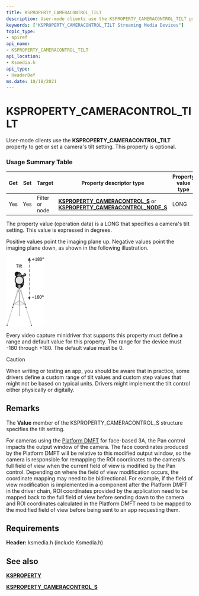 ```yaml
---
title: KSPROPERTY_CAMERACONTROL_TILT
description: User-mode clients use the KSPROPERTY_CAMERACONTROL_TILT property to get or set a camera's tilt setting. This property is optional.
keywords: ["KSPROPERTY_CAMERACONTROL_TILT Streaming Media Devices"]
topic_type:
- apiref
api_name:
- KSPROPERTY_CAMERACONTROL_TILT
api_location:
- Ksmedia.h
api_type:
- HeaderDef
ms.date: 10/18/2021
---
```


# KSPROPERTY_CAMERACONTROL_TILT

User-mode clients use the **KSPROPERTY_CAMERACONTROL_TILT** property to get or set a camera's tilt setting. This property is optional.

### Usage Summary Table

| Get | Set | Target | Property descriptor type | Property value type |
|--|--|--|--|--|
| Yes | Yes | Filter or node | [**KSPROPERTY_CAMERACONTROL_S**](/windows-hardware/drivers/ddi/ksmedia/ns-ksmedia-ksproperty_cameracontrol_s) or [**KSPROPERTY_CAMERACONTROL_NODE_S**](/windows-hardware/drivers/ddi/ksmedia/ns-ksmedia-ksproperty_cameracontrol_node_s) | LONG |

The property value (operation data) is a LONG that specifies a camera's tilt setting. This value is expressed in degrees.

Positive values point the imaging plane up. Negative values point the imaging plane down, as shown in the following illustration.

![illustration showing camera tilt values.](images/cam-tilt-1.png)

Every video capture minidriver that supports this property must define a range and default value for this property. The range for the device must -180 through +180. The default value must be 0.

> [!CAUTION]
> When writing or testing an app, you should be aware that in practice, some drivers define a custom range of tilt values and custom step values that might not be based on typical units. Drivers might implement the tilt control either physically or digitally.

## Remarks

The **Value** member of the KSPROPERTY_CAMERACONTROL_S structure specifies the tilt setting.

For cameras using the [Platform DMFT](https://docs.microsoft.com/en-us/windows-hardware/drivers/stream/uvc-camera-implementation-guide#platform-device-mft) for face-based 3A, the Pan control impacts the output window of the camera. The face coordinates produced by the Platform DMFT will be relative to this modified output window, so the camera is responsible for remapping the ROI coordinates to the camera's full field of view when the current field of view is modified by the Pan control. Depending on where the field of view modification occurs, the coordinate mapping may need to be bidirectional. For example, if the field of view modification is implemented in a component after the Platform DMFT in the driver chain, ROI coordinates provided by the application need to be mapped back to the full field of view before sending down to the camera and ROI coordinates calculated in the Platform DMFT need to be mapped to the modified field of view before being sent to an app requesting them.

## Requirements

**Header:** ksmedia.h (include Ksmedia.h)

## See also

[**KSPROPERTY**](ksproperty-structure.md)

[**KSPROPERTY_CAMERACONTROL_S**](/windows-hardware/drivers/ddi/ksmedia/ns-ksmedia-ksproperty_cameracontrol_s)
